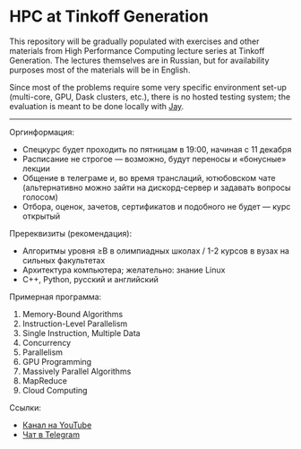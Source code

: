 # HPC at Tinkoff Generation

This repository will be gradually populated with exercises and other materials from High Performance Computing lecture series at Tinkoff Generation. The lectures themselves are in Russian, but for availability purposes most of the materials will be in English.

Since most of the problems require some very specific environment set-up (multi-core, GPU, Dask clusters, etc.), there is no hosted testing system; the evaluation is meant to be done locally with [Jay](https://github.com/sslotin/jay).

---

Оргинформация:

* Спецкурс будет проходить по пятницам в 19:00, начиная с 11 декабря
* Расписание не строгое — возможно, будут переносы и «бонусные» лекции
* Общение в телеграме и, во время транслаций, ютюбовском чате (альтернативно можно зайти на дискорд-сервер и задавать вопросы голосом) 
* Отбора, оценок, зачетов, сертификатов и подобного не будет — курс открытый

Пререквизиты (рекомендация):

* Алгоритмы уровня ≥B в олимпиадных школах / 1-2 курсов в вузах на сильных факультетах
* Архитектура компьютера; желательно: знание Linux
* C++, Python, русский и английский

Примерная программа:

1. Memory-Bound Algorithms
2. Instruction-Level Parallelism
3. Single Instruction, Multiple Data
4. Concurrency
5. Parallelism
6. GPU Programming
7. Massively Parallel Algorithms
8. MapReduce
9. Cloud Computing

Ссылки:

* [Канал на YouTube](https://www.youtube.com/watch?v=f-AQ3lWWOZY&list=PLuC78Z-ctguXZDvlWIC46QGZG2TnxSUBt)
* [Чат в Telegram](https://t.me/joinchat/FI6QYkfYU50ncTGzrvUL4Q)
